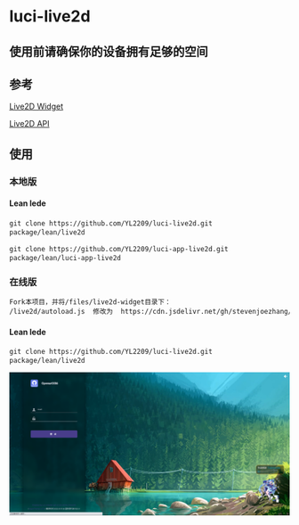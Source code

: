 # luci-live2d

## 使用前请确保你的设备拥有足够的空间

## 参考
[Live2D Widget](https://github.com/stevenjoezhang/live2d-widget)

[Live2D API](https://github.com/fghrsh/live2d_api)

## 使用

### 本地版

#### Lean lede
```Live2D Widget
git clone https://github.com/YL2209/luci-live2d.git package/lean/live2d
```
```Live2D API
git clone https://github.com/YL2209/luci-app-live2d.git package/lean/luci-app-live2d
```

### 在线版
```bash
Fork本项目，并将/files/live2d-widget目录下：
/live2d/autoload.js  修改为  https://cdn.jsdelivr.net/gh/stevenjoezhang/live2d-widget@latest/autoload.js
```
#### Lean lede
```Live2D Widget
git clone https://github.com/YL2209/luci-live2d.git package/lean/live2d
```

![](live2d.png)
